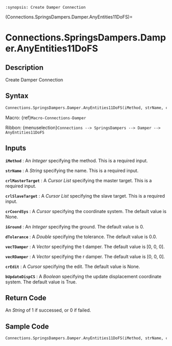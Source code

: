 ```{module} Connections.SpringsDampers.Damper.AnyEntities11DoFS()
:synopsis: Create Damper Connection
```

(Connections.SpringsDampers.Damper.AnyEntities11DoFS)=

# Connections.SpringsDampers.Damper.AnyEntities11DoFS

## Description

Create Damper Connection

## Syntax

```python
Connections.SpringsDampers.Damper.AnyEntities11DoFS(iMethod, strName, crlMasterTarget, crlSlaveTarget, crCoordSys=None, iGround=0, dTolerance=0.0, vecTDamper=[0, 0, 0], vecRDamper=[0, 0, 0], crEdit=None, bUpdateDispCS=True)
```

Macro: {ref}`Macro-Connections-Damper`

Ribbon: {menuselection}`Connections --> SpringsDampers --> Damper --> AnyEntities11DoFS`

## Inputs

**`iMethod`**
: An _Integer_ specifying the method. This is a required input.

**`strName`**
: A _String_ specifying the name. This is a required input.

**`crlMasterTarget`**
: A _Cursor List_ specifying the master target. This is a required input.

**`crlSlaveTarget`**
: A _Cursor List_ specifying the slave target. This is a required input.

**`crCoordSys`**
: A _Cursor_ specifying the coordinate system. The default value is None.

**`iGround`**
: An _Integer_ specifying the ground. The default value is 0.

**`dTolerance`**
: A _Double_ specifying the tolerance. The default value is 0.0.

**`vecTDamper`**
: A _Vector_ specifying the t damper. The default value is [0, 0, 0].

**`vecRDamper`**
: A _Vector_ specifying the r damper. The default value is [0, 0, 0].

**`crEdit`**
: A _Cursor_ specifying the edit. The default value is None.

**`bUpdateDispCS`**
: A _Boolean_ specifying the update displacement coordinate system. The default value is True.

## Return Code

An _String_ of 1 if successed, or 0 if failed.

## Sample Code

```python
Connections.SpringsDampers.Damper.AnyEntities11DoFS(iMethod, strName, crlMasterTarget, crlSlaveTarget, crCoordSys=None, iGround=0, dTolerance=0.0, vecTDamper=[0, 0, 0], vecRDamper=[0, 0, 0], crEdit=None, bUpdateDispCS=True)
```
